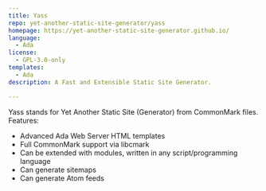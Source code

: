 ```yaml
---
title: Yass
repo: yet-another-static-site-generator/yass
homepage: https://yet-another-static-site-generator.github.io/
language:
  - Ada
license:
  - GPL-3.0-only
templates:
  - Ada
description: A Fast and Extensible Static Site Generator.

---
```


Yass stands for Yet Another Static Site (Generator) from CommonMark files. Features:
* Advanced Ada Web Server HTML templates
* Full CommonMark support via libcmark
* Can be extended with modules, written in any script/programming language
* Can generate sitemaps
* Can generate Atom feeds
